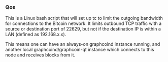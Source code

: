 ### Qos ###

This is a Linux bash script that will set up tc to limit the outgoing bandwidth for connections to the Bitcoin network. It limits outbound TCP traffic with a source or destination port of 22629, but not if the destination IP is within a LAN (defined as 192.168.x.x).

This means one can have an always-on graphcoind instance running, and another local graphcoind/graphcoin-qt instance which connects to this node and receives blocks from it.
